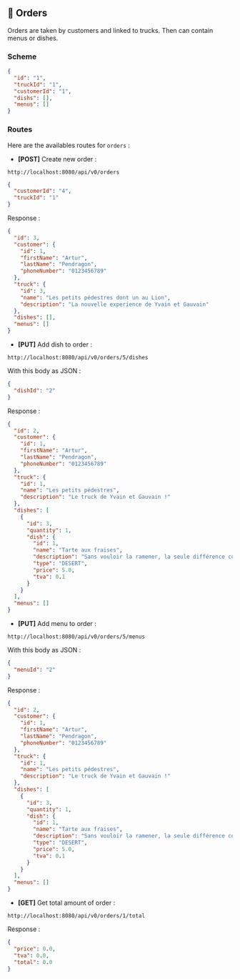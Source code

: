 ## :page_facing_up: Orders

Orders are taken by customers and linked to trucks. Then can contain menus or dishes.

### Scheme

```json
{
  "id": "1",
  "truckId": "1",
  "customerId": "1",
  "dishs": [],
  "menus": []
}
```

### Routes

Here are the availables routes for `orders` :

- **[POST]** Create new order :

```http request
http://localhost:8080/api/v0/orders
```

```json
{
  "customerId": "4",
  "truckId": "1"
}
```

Response :
```json
{
  "id": 3,
  "customer": {
    "id": 1,
    "firstName": "Artur",
    "lastName": "Pendragon",
    "phoneNumber": "0123456789"
  },
  "truck": {
    "id": 3,
    "name": "Les petits pédestres dont un au Lion",
    "description": "La nouvelle experience de Yvain et Gauvain"
  },
  "dishes": [],
  "menus": []
}
```

- **[PUT]** Add dish to order :

```http request
http://localhost:8080/api/v0/orders/5/dishes
```

With this body as JSON :

```json
{
  "dishId": "2"
}
```

Response :
```json
{
  "id": 2,
  "customer": {
    "id": 1,
    "firstName": "Artur",
    "lastName": "Pendragon",
    "phoneNumber": "0123456789"
  },
  "truck": {
    "id": 1,
    "name": "Les petits pédestres",
    "description": "Le truck de Yvain et Gauvain !"
  },
  "dishes": [
    {
      "id": 3,
      "quantity": 1,
      "dish": {
        "id": 1,
        "name": "Tarte aux fraises",
        "description": "Sans vouloir la ramener, la seule différence concrète avec des briques, c'est que vous appelez ça des tartes !",
        "type": "DESERT",
        "price": 5.0,
        "tva": 0.1
      }
    }
  ],
  "menus": []
}
```

- **[PUT]** Add menu to order :

```http request
http://localhost:8080/api/v0/orders/5/menus
```

With this body as JSON :

```json
{
  "menuId": "2"
}
```

Response :
```json
{
  "id": 2,
  "customer": {
    "id": 1,
    "firstName": "Artur",
    "lastName": "Pendragon",
    "phoneNumber": "0123456789"
  },
  "truck": {
    "id": 1,
    "name": "Les petits pédestres",
    "description": "Le truck de Yvain et Gauvain !"
  },
  "dishes": [
    {
      "id": 3,
      "quantity": 1,
      "dish": {
        "id": 1,
        "name": "Tarte aux fraises",
        "description": "Sans vouloir la ramener, la seule différence concrète avec des briques, c'est que vous appelez ça des tartes !",
        "type": "DESERT",
        "price": 5.0,
        "tva": 0.1
      }
    }
  ],
  "menus": []
}
```

- **[GET]** Get total amount of order :

```http request
http://localhost:8080/api/v0/orders/1/total
```

Response :
```json
{
  "price": 0.0,
  "tva": 0.0,
  "total": 0.0
}
```